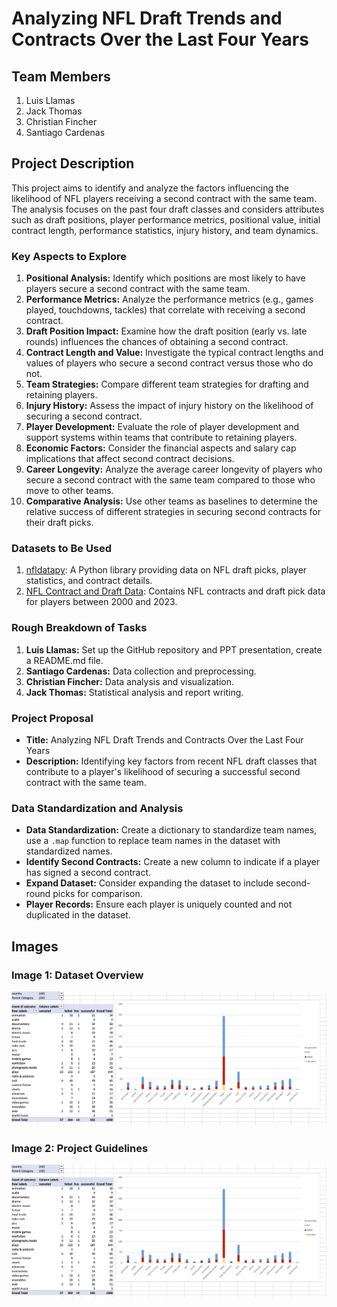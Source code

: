 # Analyzing NFL Draft Trends and Contracts Over the Last Four Years

## Team Members
1. Luis Llamas
2. Jack Thomas
3. Christian Fincher
4. Santiago Cardenas

## Project Description
This project aims to identify and analyze the factors influencing the likelihood of NFL players receiving a second contract with the same team. The analysis focuses on the past four draft classes and considers attributes such as draft positions, player performance metrics, positional value, initial contract length, performance statistics, injury history, and team dynamics.

### Key Aspects to Explore
1. **Positional Analysis:** Identify which positions are most likely to have players secure a second contract with the same team.
2. **Performance Metrics:** Analyze the performance metrics (e.g., games played, touchdowns, tackles) that correlate with receiving a second contract.
3. **Draft Position Impact:** Examine how the draft position (early vs. late rounds) influences the chances of obtaining a second contract.
4. **Contract Length and Value:** Investigate the typical contract lengths and values of players who secure a second contract versus those who do not.
5. **Team Strategies:** Compare different team strategies for drafting and retaining players.
6. **Injury History:** Assess the impact of injury history on the likelihood of securing a second contract.
7. **Player Development:** Evaluate the role of player development and support systems within teams that contribute to retaining players.
8. **Economic Factors:** Consider the financial aspects and salary cap implications that affect second contract decisions.
9. **Career Longevity:** Analyze the average career longevity of players who secure a second contract with the same team compared to those who move to other teams.
10. **Comparative Analysis:** Use other teams as baselines to determine the relative success of different strategies in securing second contracts for their draft picks.

### Datasets to Be Used
1. [nfldatapy](https://pypi.org/project/nfldatapy/): A Python library providing data on NFL draft picks, player statistics, and contract details.
2. [NFL Contract and Draft Data](https://www.kaggle.com/datasets/nicholasliusontag/nflcontractanddraftdata): Contains NFL contracts and draft pick data for players between 2000 and 2023.

### Rough Breakdown of Tasks
1. **Luis Llamas:** Set up the GitHub repository and PPT presentation, create a README.md file.
2. **Santiago Cardenas:** Data collection and preprocessing.
3. **Christian Fincher:** Data analysis and visualization.
4. **Jack Thomas:** Statistical analysis and report writing.

### Project Proposal
- **Title:** Analyzing NFL Draft Trends and Contracts Over the Last Four Years
- **Description:** Identifying key factors from recent NFL draft classes that contribute to a player's likelihood of securing a successful second contract with the same team.

### Data Standardization and Analysis
- **Data Standardization:** Create a dictionary to standardize team names, use a `.map` function to replace team names in the dataset with standardized names.
- **Identify Second Contracts:** Create a new column to indicate if a player has signed a second contract.
- **Expand Dataset:** Consider expanding the dataset to include second-round picks for comparison.
- **Player Records:** Ensure each player is uniquely counted and not duplicated in the dataset.

## Images
### Image 1: Dataset Overview
![Dataset Overview](./images/SubcategoryStats.PNG)

### Image 2: Project Guidelines
![Project Guidelines](./images/SubcategoryStats.PNG)




